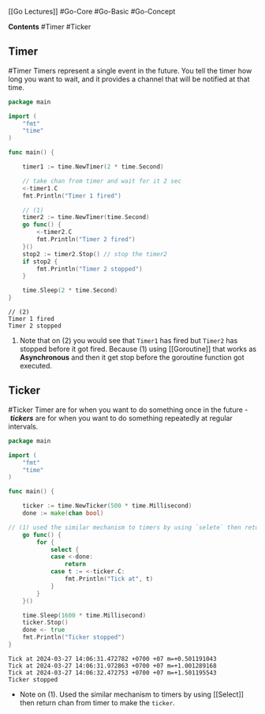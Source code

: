 [[Go Lectures]] #Go-Core #Go-Basic #Go-Concept 

**Contents**
#Timer
#Ticker

## **Timer**
#Timer 
Timers represent a single event in the future. You tell the timer how long you want to wait, and it provides a channel that will be notified at that time.

```go
package main

import (
	"fmt"
	"time"
)

func main() {

	timer1 := time.NewTimer(2 * time.Second)

	// take chan from timer and wait for it 2 sec
	<-timer1.C
	fmt.Println("Timer 1 fired")

	// (1)
	timer2 := time.NewTimer(time.Second)
	go func() {
		<-timer2.C
		fmt.Println("Timer 2 fired")
	}()
	stop2 := timer2.Stop() // stop the timer2
	if stop2 {
		fmt.Println("Timer 2 stopped")
	}

	time.Sleep(2 * time.Second)
}
```

```terminal
// (2)
Timer 1 fired
Timer 2 stopped
```

1. Note that on (2) you would see that `Timer1` has fired but `Timer2` has stopped before it got fired. Because (1) using [[Goroutine]] that works as **Asynchronous** and then it get stop before the goroutine function got executed.

## Ticker
#Ticker 
Timer are for when you want to do something once in the future - **_tickers_** are for when you want to do something repeatedly at regular intervals.

```go
package main

import (
    "fmt"
    "time"
)

func main() {

    ticker := time.NewTicker(500 * time.Millisecond)
    done := make(chan bool)

// (1) used the similar mechanism to timers by using `selete` then return chan from timer to make the `ticker`.
    go func() {
        for {
            select {
            case <-done:
                return
            case t := <-ticker.C:
                fmt.Println("Tick at", t)
            }
        }
    }()

    time.Sleep(1600 * time.Millisecond)
    ticker.Stop()
    done <- true
    fmt.Println("Ticker stopped")
}
```

```terminal
Tick at 2024-03-27 14:06:31.472782 +0700 +07 m=+0.501191043
Tick at 2024-03-27 14:06:31.972863 +0700 +07 m=+1.001289168
Tick at 2024-03-27 14:06:32.472753 +0700 +07 m=+1.501195543
Ticker stopped
```

- Note on (1). Used the similar mechanism to timers by using [[Select]] then return chan from timer to make the `ticker`.